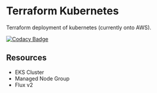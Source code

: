 # Terraform Kubernetes

Terraform deployment of kubernetes (currently onto AWS).

[![Codacy Badge](https://app.codacy.com/project/badge/Grade/819228fdf6a14e6e823a99bd0c2a0946)](https://www.codacy.com/gh/mikesupertrampster-corp/terraform-k8s/dashboard?utm_source=github.com&amp;utm_medium=referral&amp;utm_content=mikesupertrampster-corp/terraform-k8s&amp;utm_campaign=Badge_Grade)

## Resources

  * EKS Cluster
  * Managed Node Group
  * Flux v2
